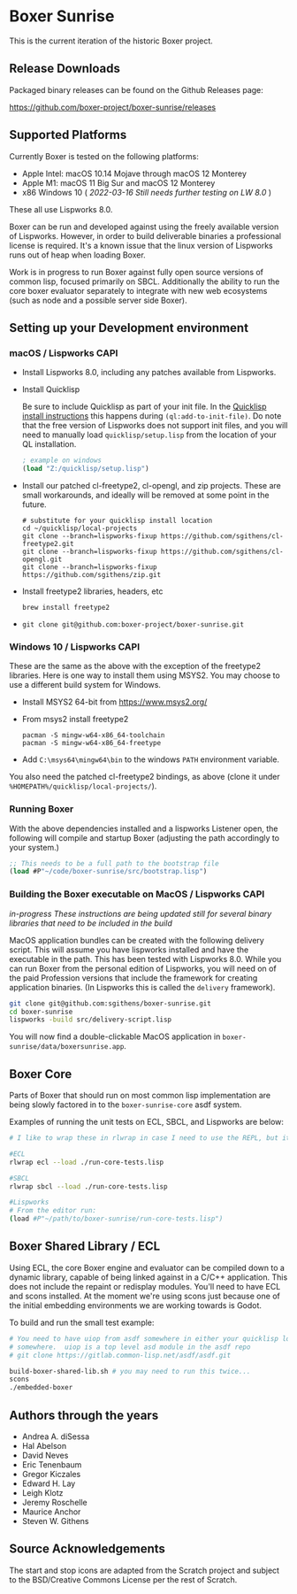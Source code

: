 # Boxer Sunrise

This is the current iteration of the historic Boxer project.

## Release Downloads

Packaged binary releases can be found on the Github Releases page:

https://github.com/boxer-project/boxer-sunrise/releases

## Supported Platforms

Currently Boxer is tested on the following platforms:

- Apple Intel: macOS 10.14 Mojave through macOS 12 Monterey
- Apple M1: macOS 11 Big Sur and macOS 12 Monterey
- x86 Windows 10 ( _2022-03-16 Still needs further testing on LW 8.0_ )

These all use Lispworks 8.0.

Boxer can be run and developed against using the freely available version of Lispworks. However, in order to
build deliverable binaries a professional license is required. It's a known issue that the linux version of Lispworks runs out of heap when loading Boxer.

Work is in progress to run Boxer against fully open source versions of common lisp, focused primarily on SBCL.
Additionally the ability to run the core boxer evaluator separately to integrate with new web ecosystems (such
as node and a possible server side Boxer).

## Setting up your Development environment

### macOS / Lispworks CAPI

- Install Lispworks 8.0, including any patches available from Lispworks.
- Install Quicklisp

  Be sure to include Quicklisp as part of your init file. In the [Quicklisp install
  instructions](https://www.quicklisp.org/beta/#installation) this happens during
  `(ql:add-to-init-file)`.
  Do note that the free version of Lispworks does not support init files, and you will
  need to manually load `quicklisp/setup.lisp` from the location of your QL installation.
  ```lisp
  ; example on windows
  (load "Z:/quicklisp/setup.lisp")
  ```
- Install our patched cl-freetype2, cl-opengl, and zip projects.  These are small workarounds, and ideally will
  be removed at some point in the future.
  ```
  # substitute for your quicklisp install location
  cd ~/quicklisp/local-projects
  git clone --branch=lispworks-fixup https://github.com/sgithens/cl-freetype2.git
  git clone --branch=lispworks-fixup https://github.com/sgithens/cl-opengl.git
  git clone --branch=lispworks-fixup https://github.com/sgithens/zip.git
  ```
- Install freetype2 libraries, headers, etc
  ```
  brew install freetype2
  ```
- `git clone git@github.com:boxer-project/boxer-sunrise.git`


### Windows 10 / Lispworks CAPI

These are the same as the above with the exception of the freetype2 libraries. Here is one way to install them using
MSYS2. You may choose to use a different build system for Windows.

- Install MSYS2 64-bit from https://www.msys2.org/

- From msys2 install freetype2

  ```
  pacman -S mingw-w64-x86_64-toolchain
  pacman -S mingw-w64-x86_64-freetype
  ```

- Add `C:\msys64\mingw64\bin` to the windows `PATH` environment variable.

You also need the patched cl-freetype2 bindings, as above (clone it under `%HOMEPATH%/quicklisp/local-projects/`).

### Running Boxer

With the above dependencies installed and a lispworks Listener open, the following will compile and startup Boxer (adjusting the
path accordingly to your system.)

```lisp
;; This needs to be a full path to the bootstrap file
(load #P"~/code/boxer-sunrise/src/bootstrap.lisp")
```

### Building the Boxer executable on MacOS / Lispworks CAPI

*in-progress These instructions are being updated still for several binary libraries that need to be included
in the build*

MacOS application bundles can be created with the following delivery script. This will assume you have lispworks
installed and have the executable in the path. This has been tested with Lispworks 8.0. While you can run Boxer
from the personal edition of Lispworks, you will need on of the paid Profession versions that include the framework
for creating application binaries. (In Lispworks this is called the `delivery` framework).

```bash
git clone git@github.com:sgithens/boxer-sunrise.git
cd boxer-sunrise
lispworks -build src/delivery-script.lisp
```

You will now find a double-clickable MacOS application in `boxer-sunrise/data/boxersunrise.app`.

## Boxer Core

Parts of Boxer that should run on most common lisp implementation are being slowly factored in to the
`boxer-sunrise-core` asdf system.

Examples of running the unit tests on ECL, SBCL, and Lispworks are below:

```sh
# I like to wrap these in rlwrap in case I need to use the REPL, but it's optional

#ECL
rlwrap ecl --load ./run-core-tests.lisp

#SBCL
rlwrap sbcl --load ./run-core-tests.lisp

#Lispworks
# From the editor run:
(load #P"~/path/to/boxer-sunrise/run-core-tests.lisp")
```

## Boxer Shared Library / ECL

Using ECL, the core Boxer engine and evaluator can be compiled down to a dynamic library, capable of being linked
against in a C/C++ application.  This does not include the repaint or redisplay modules.  You'll need to have ECL
and scons installed.  At the moment we're using scons just because one of the initial embedding environments we are
working towards is Godot.

To build and run the small test example:

```sh
# You need to have uiop from asdf somewhere in either your quicklisp local-projects, or in your boxer-sunrise tree
# somewhere.  uiop is a top level asd module in the asdf repo
# git clone https://gitlab.common-lisp.net/asdf/asdf.git

build-boxer-shared-lib.sh # you may need to run this twice...
scons
./embedded-boxer
```

## Authors through the years

* Andrea A. diSessa
* Hal Abelson
* David Neves
* Eric Tenenbaum
* Gregor Kiczales
* Edward H. Lay
* Leigh Klotz
* Jeremy Roschelle
* Maurice Anchor
* Steven W. Githens

## Source Acknowledgements

The start and stop icons are adapted from the Scratch project and subject to the BSD/Creative Commons License per
the rest of Scratch.
